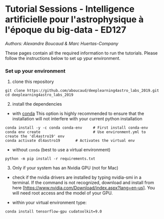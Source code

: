 # Tutorial Sessions - Intelligence artificielle pour l'astrophysique à l'époque du big-data - ED127

_Authors: Alexandre Boucaud & Marc Huertas-Company_

These pages contain all the required information to run the tutorials. Please follow the instructions below to set up ypur environment.

### Set up your environment

1. clone this repository
  ```
  git clone https://github.com/aboucaud/deeplearning4astro_labs_2019.git
  cd deeplearning4astro_labs_2019
  ```
  
2. install the dependencies
  - with [conda](https://www.anaconda.com/download/) 
  This option is highly recommended to ensure that the installation will not interfere with your current python installation
  ```
  conda install -y -c conda conda-env     # First install conda-env
  conda env create                        # Use environment.yml to create the 'dl4astro19' env
  conda activate dl4astro19       # Activates the virtual env
  ```
  - without `conda` (best to use a virtual environment)
  ```
  python -m pip install -r requirements.txt
  ```

3. Only if your system has an Nvidia GPU (not for Mac)
 
 - check if the nvidia drivers are installed by typing nvidia-smi in a terminal. If the command is not recognized, download and install from here [https://www.nvidia.com/Download/index.aspx?lang=en-us]. You will need root access and the model of your GPU.
 
 - within your virtual environment type:
  ```
  conda install tensorflow-gpu cudatoolkit=9.0
   ```


